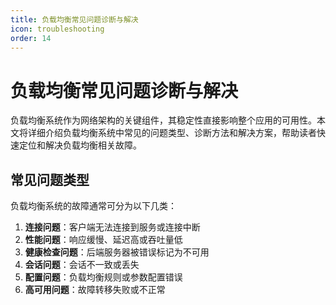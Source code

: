 ```yaml
---
title: 负载均衡常见问题诊断与解决
icon: troubleshooting
order: 14
---
```


# 负载均衡常见问题诊断与解决

负载均衡系统作为网络架构的关键组件，其稳定性直接影响整个应用的可用性。本文将详细介绍负载均衡系统中常见的问题类型、诊断方法和解决方案，帮助读者快速定位和解决负载均衡相关故障。

## 常见问题类型

负载均衡系统的故障通常可分为以下几类：

1. **连接问题**：客户端无法连接到服务或连接中断
2. **性能问题**：响应缓慢、延迟高或吞吐量低
3. **健康检查问题**：后端服务器被错误标记为不可用
4. **会话问题**：会话不一致或丢失
5. **配置问题**：负载均衡规则或参数配置错误
6. **高可用问题**：故障转移失败或不正常
